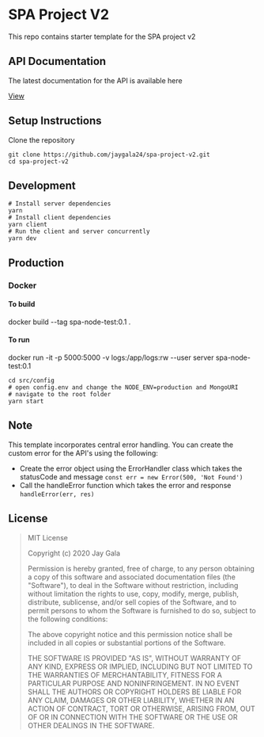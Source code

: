 # SPA Project V2

This repo contains starter template for the SPA project v2

## API Documentation

The latest documentation for the API is available here

[View](https://documenter.getpostman.com/view/6151365/SzRxWAPy?version=latest)

## Setup Instructions

Clone the repository

```
git clone https://github.com/jaygala24/spa-project-v2.git
cd spa-project-v2
```

## Development

```
# Install server dependencies
yarn
# Install client dependencies
yarn client
# Run the client and server concurrently
yarn dev
```

## Production

### Docker
#### To build 
docker build --tag spa-node-test:0.1 .
#### To run 
docker run -it  -p 5000:5000 -v logs:/app/logs:rw --user server  spa-node-test:0.1


```
cd src/config
# open config.env and change the NODE_ENV=production and MongoURI
# navigate to the root folder
yarn start
```

## Note

This template incorporates central error handling. You can create the custom error for the API's using the following:

- Create the error object using the ErrorHandler class which takes the statusCode and message `const err = new Error(500, 'Not Found')`
- Call the handleError function which takes the error and response `handleError(err, res)`

## License

> MIT License
>
> Copyright (c) 2020 Jay Gala
>
> Permission is hereby granted, free of charge, to any person obtaining a copy of this software and associated documentation files (the "Software"), to deal in the Software without restriction, including without limitation the rights to use, copy, modify, merge, publish, distribute, sublicense, and/or sell copies of the Software, and to permit persons to whom the Software is furnished to do so, subject to the following conditions:
>
> The above copyright notice and this permission notice shall be included in all copies or substantial portions of the Software.
>
> THE SOFTWARE IS PROVIDED "AS IS", WITHOUT WARRANTY OF ANY KIND, EXPRESS OR IMPLIED, INCLUDING BUT NOT LIMITED TO THE WARRANTIES OF MERCHANTABILITY, FITNESS FOR A PARTICULAR PURPOSE AND NONINFRINGEMENT. IN NO EVENT SHALL THE AUTHORS OR COPYRIGHT HOLDERS BE LIABLE FOR ANY CLAIM, DAMAGES OR OTHER LIABILITY, WHETHER IN AN ACTION OF CONTRACT, TORT OR OTHERWISE, ARISING FROM, OUT OF OR IN CONNECTION WITH THE SOFTWARE OR THE USE OR OTHER DEALINGS IN THE SOFTWARE.
